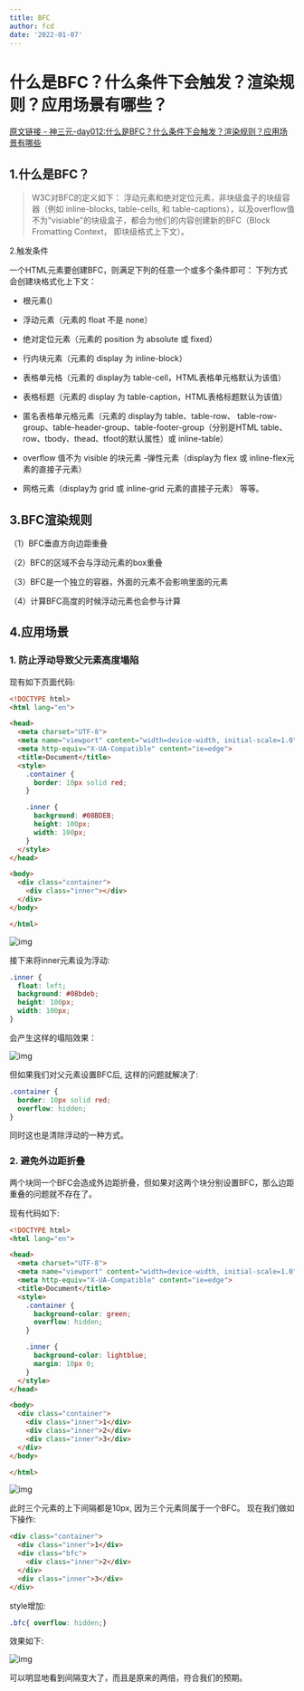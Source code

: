 ```yaml
---
title: BFC
author: fcd
date: '2022-01-07'
---
```

# 什么是BFC？什么条件下会触发？渲染规则？应用场景有哪些？

[原文链接 - 神三元-day012:什么是BFC？什么条件下会触发？渲染规则？应用场景有哪些](https://blog.csdn.net/weixin_42098339)

## 1.什么是BFC？
> W3C对BFC的定义如下： 浮动元素和绝对定位元素，非块级盒子的块级容器（例如 inline-blocks, table-cells, 和 table-captions），以及overflow值不为"visiable"的块级盒子，都会为他们的内容创建新的BFC（Block Fromatting Context， 即块级格式上下文）。

2.触发条件

一个HTML元素要创建BFC，则满足下列的任意一个或多个条件即可： 下列方式会创建块格式化上下文：

- 根元素()
  
- 浮动元素（元素的 float 不是 none）
  
- 绝对定位元素（元素的 position 为 absolute 或 fixed）
  
- 行内块元素（元素的 display 为 inline-block）
  
- 表格单元格（元素的 display为 table-cell，HTML表格单元格默认为该值）
  
- 表格标题（元素的 display 为 table-caption，HTML表格标题默认为该值）
  
- 匿名表格单元格元素（元素的 display为 table、table-row、 table-row-group、table-header-group、table-footer-group（分别是HTML table、row、tbody、thead、tfoot的默认属性）或 inline-table）
  
- overflow 值不为 visible 的块元素 -弹性元素（display为 flex 或 inline-flex元素的直接子元素）
  
- 网格元素（display为 grid 或 inline-grid 元素的直接子元素） 等等。

## 3.BFC渲染规则

（1）BFC垂直方向边距重叠

（2）BFC的区域不会与浮动元素的box重叠

（3）BFC是一个独立的容器，外面的元素不会影响里面的元素

（4）计算BFC高度的时候浮动元素也会参与计算

## 4.应用场景

### 1. 防止浮动导致父元素高度塌陷

现有如下页面代码:

```html
<!DOCTYPE html>
<html lang="en">

<head>
  <meta charset="UTF-8">
  <meta name="viewport" content="width=device-width, initial-scale=1.0">
  <meta http-equiv="X-UA-Compatible" content="ie=edge">
  <title>Document</title>
  <style>
    .container {
      border: 10px solid red;
    }

    .inner {
      background: #08BDEB;
      height: 100px;
      width: 100px;
    }
  </style>
</head>

<body>
  <div class="container">
    <div class="inner"></div>
  </div>
</body>

</html>
```

![img](https://fcd-temp.oss-cn-guangzhou.aliyuncs.com/web-lib/main/CSS%E7%AF%87/BFC/images/%E6%AD%A3%E5%B8%B8%E9%AB%98%E5%BA%A6.png)

接下来将inner元素设为浮动:

```css
.inner {
  float: left;
  background: #08bdeb;
  height: 100px;
  width: 100px;
}
```

会产生这样的塌陷效果：

![img](https://fcd-temp.oss-cn-guangzhou.aliyuncs.com/web-lib/main/CSS%E7%AF%87/BFC/images/%E9%AB%98%E5%BA%A6%E5%9D%8D%E5%A1%8C.png)

但如果我们对父元素设置BFC后, 这样的问题就解决了:

```css
.container {
  border: 10px solid red;
  overflow: hidden;
}
```

同时这也是清除浮动的一种方式。

### 2. 避免外边距折叠

两个块同一个BFC会造成外边距折叠，但如果对这两个块分别设置BFC，那么边距重叠的问题就不存在了。

现有代码如下:

```html
<!DOCTYPE html>
<html lang="en">

<head>
  <meta charset="UTF-8">
  <meta name="viewport" content="width=device-width, initial-scale=1.0">
  <meta http-equiv="X-UA-Compatible" content="ie=edge">
  <title>Document</title>
  <style>
    .container {
      background-color: green;
      overflow: hidden;
    }

    .inner {
      background-color: lightblue;
      margin: 10px 0;
    }
  </style>
</head>

<body>
  <div class="container">
    <div class="inner">1</div>
    <div class="inner">2</div>
    <div class="inner">3</div>
  </div>
</body>

</html>
```

![img](https://fcd-temp.oss-cn-guangzhou.aliyuncs.com/web-lib/main/CSS%E7%AF%87/BFC/images/%E5%A4%96%E8%BE%B9%E8%B7%9D%E9%87%8D%E5%8F%A0.png)

此时三个元素的上下间隔都是10px, 因为三个元素同属于一个BFC。 现在我们做如下操作:

```html
<div class="container">
  <div class="inner">1</div>
  <div class="bfc">
    <div class="inner">2</div>
  </div>
  <div class="inner">3</div>
</div>
```

style增加:

```css
.bfc{ overflow: hidden;}
```



效果如下:

![img](https://fcd-temp.oss-cn-guangzhou.aliyuncs.com/web-lib/main/CSS%E7%AF%87/BFC/images/%E8%A7%A3%E5%86%B3%E5%A4%96%E8%BE%B9%E8%B7%9D%E9%87%8D%E5%8F%A0.png)

可以明显地看到间隔变大了，而且是原来的两倍，符合我们的预期。